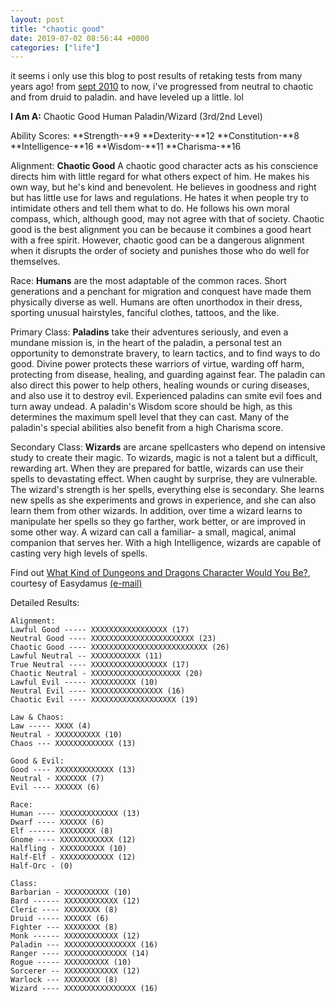 ```yaml
---
layout: post
title: "chaotic good"
date: 2019-07-02 08:56:44 +0000
categories: ["life"]
---
```


it seems i only use this blog to post results of retaking tests from many years ago! from [sept 2010](https://judytuna.com/2010/09/16/1166/) to now, i've progressed from neutral to chaotic and from druid to paladin. and have leveled up a little. lol

**I Am A:** Chaotic Good Human Paladin/Wizard (3rd/2nd Level)

Ability Scores:
**Strength-**9
**Dexterity-**12
**Constitution-**8
**Intelligence-**16
**Wisdom-**11
**Charisma-**16

Alignment:
**Chaotic Good** A chaotic good character acts as his conscience directs him with little regard for what others expect of him. He makes his own way, but he's kind and benevolent. He believes in goodness and right but has little use for laws and regulations. He hates it when people try to intimidate others and tell them what to do. He follows his own moral compass, which, although good, may not agree with that of society. Chaotic good is the best alignment you can be because it combines a good heart with a free spirit. However, chaotic good can be a dangerous alignment when it disrupts the order of society and punishes those who do well for themselves.

Race:
**Humans** are the most adaptable of the common races. Short generations and a penchant for migration and conquest have made them physically diverse as well. Humans are often unorthodox in their dress, sporting unusual hairstyles, fanciful clothes, tattoos, and the like.

Primary Class:
**Paladins** take their adventures seriously, and even a mundane mission is, in the heart of the paladin, a personal test an opportunity to demonstrate bravery, to learn tactics, and to find ways to do good. Divine power protects these warriors of virtue, warding off harm, protecting from disease, healing, and guarding against fear. The paladin can also direct this power to help others, healing wounds or curing diseases, and also use it to destroy evil. Experienced paladins can smite evil foes and turn away undead. A paladin's Wisdom score should be high, as this determines the maximum spell level that they can cast. Many of the paladin's special abilities also benefit from a high Charisma score.

Secondary Class:
**Wizards** are arcane spellcasters who depend on intensive study to create their magic. To wizards, magic is not a talent but a difficult, rewarding art. When they are prepared for battle, wizards can use their spells to devastating effect. When caught by surprise, they are vulnerable. The wizard's strength is her spells, everything else is secondary. She learns new spells as she experiments and grows in experience, and she can also learn them from other wizards. In addition, over time a wizard learns to manipulate her spells so they go farther, work better, or are improved in some other way. A wizard can call a familiar- a small, magical, animal companion that serves her. With a high Intelligence, wizards are capable of casting very high levels of spells.

Find out [What Kind of Dungeons and Dragons Character Would You Be?](http://www.easydamus.com/character.html), courtesy of Easydamus [(e-mail)](mailto:zybstrski@excite.com)

Detailed Results:
```
Alignment:
Lawful Good ----- XXXXXXXXXXXXXXXXX (17)
Neutral Good ---- XXXXXXXXXXXXXXXXXXXXXXX (23)
Chaotic Good ---- XXXXXXXXXXXXXXXXXXXXXXXXXX (26)
Lawful Neutral -- XXXXXXXXXXX (11)
True Neutral ---- XXXXXXXXXXXXXXXXX (17)
Chaotic Neutral - XXXXXXXXXXXXXXXXXXXX (20)
Lawful Evil ----- XXXXXXXXXX (10)
Neutral Evil ---- XXXXXXXXXXXXXXXX (16)
Chaotic Evil ---- XXXXXXXXXXXXXXXXXXX (19)

Law & Chaos:
Law ----- XXXX (4)
Neutral - XXXXXXXXXX (10)
Chaos --- XXXXXXXXXXXXX (13)

Good & Evil:
Good ---- XXXXXXXXXXXXX (13)
Neutral - XXXXXXX (7)
Evil ---- XXXXXX (6)

Race:
Human ---- XXXXXXXXXXXXX (13)
Dwarf ---- XXXXXX (6)
Elf ------ XXXXXXXX (8)
Gnome ---- XXXXXXXXXXXX (12)
Halfling - XXXXXXXXXX (10)
Half-Elf - XXXXXXXXXXXX (12)
Half-Orc - (0)

Class:
Barbarian - XXXXXXXXXX (10)
Bard ------ XXXXXXXXXXXX (12)
Cleric ---- XXXXXXXX (8)
Druid ----- XXXXXX (6)
Fighter --- XXXXXXXX (8)
Monk ------ XXXXXXXXXXXX (12)
Paladin --- XXXXXXXXXXXXXXXX (16)
Ranger ---- XXXXXXXXXXXXXX (14)
Rogue ----- XXXXXXXXXX (10)
Sorcerer -- XXXXXXXXXXXX (12)
Warlock --- XXXXXXXX (8)
Wizard ---- XXXXXXXXXXXXXXXX (16)

```